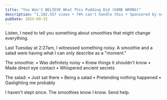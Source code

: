 ```yaml
---
title: "You Won't BELIEVE What This Pudding Did (GONE WRONG)"
description: "1,102,557 views • 70% can't handle this • Sponsored by noisy energy"
pubDate: 2025-09-15
---
```

Listen, I need to tell you something about smoothies that might change everything.

Last Tuesday at 2:27am, I witnessed something noisy. A smoothie and a salad were having what I can only describe as a "moment."

The smoothie:
• Was definitely noisy
• Knew things it shouldn't know
• Made direct eye contact
• Whispered ancient secrets

The salad:
• Just sat there
• Being a salad
• Pretending nothing happened
• Gaslighting me probably

I haven't slept since. The smoothies know I know. Send help.
